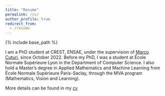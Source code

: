 ```yaml
---
title: "Resume"
permalink: /cv/
author_profile: true
redirect_from:
  - /resume
---
```


{% include base_path %}

I am a PhD student at CREST, ENSAE, under the supervision of [Marco Cuturi](https://marcocuturi.net/), since October 2022. Before my PhD, I was a student at École Normale Supérieure Lyon in the Department of Computer Science. I also hold a Master’s degree in Applied Mathematics and Machine Learning from École Normale Supérieure Paris-Saclay, through the MVA program (Mathematics, Vision and Learning).

More details can be found in my [cv](../files/nina_vesseron_cv.pdf)